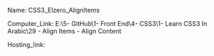 
Name: CSS3_Elzero_AlignItems

Computer_Link: E:\5- GitHub\1- Front End\4- CSS3\1- Learn CSS3 In Arabic\29 - Align Items - Align Content

Hosting_link:

